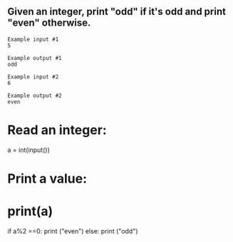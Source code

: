 ## Given an integer, print "odd" if it's odd and print "even" otherwise.
```
Example input #1
5

Example output #1
odd

Example input #2
6

Example output #2
even
```
# Read an integer:
a = int(input())
# Print a value:
# print(a)
if a%2 ==0:
  print ("even")
else:
  print ("odd")
